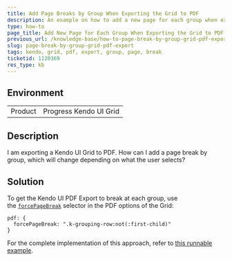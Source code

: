 ```yaml
---
title: Add Page Breaks by Group When Exporting the Grid to PDF
description: An example on how to add a new page for each group when exporting the Kendo UI Grid to PDF.
type: how-to
page_title: Add New Page for Each Group When Exporting the Grid to PDF | Kendo UI Grid
previous_url: /knowledge-base/how-to-page-break-by-group-grid-pdf-export
slug: page-break-by-group-grid-pdf-export
tags: kendo, grid, pdf, export, group, page, break
ticketid: 1120369
res_type: kb
---
```


## Environment

<table>
 <tr>
  <td>Product</td>
  <td>Progress Kendo UI Grid</td>
 </tr>
</table>

## Description

I am exporting a Kendo UI Grid to PDF. How can I add a page break by group, which will change depending on what the user selects? 

## Solution

To get the Kendo UI PDF Export to break at each group, use the [`forcePageBreak`](http://docs.telerik.com/kendo-ui/framework/drawing/drawing-dom#configuration-Multi-Page) selector in the PDF options of the Grid:

```
pdf: { 
  forcePageBreak: ".k-grouping-row:not(:first-child)"
}
```

For the complete implementation of this approach, refer to [this runnable example](http://dojo.telerik.com/uJIhA).
